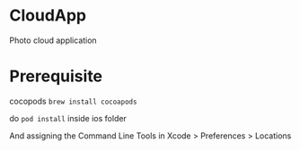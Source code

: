 # CloudApp
Photo cloud application

# Prerequisite
cocopods
`brew install cocoapods`

do `pod install` inside ios folder

And assigning the Command Line Tools in 
Xcode > Preferences > Locations